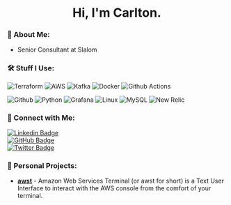 <h1 align="center">Hi, I'm Carlton.</h1>

### 📠 About Me:

- Senior Consultant at Slalom

### 🛠️ Stuff I Use:

![Terraform](https://img.shields.io/badge/-Terraform-233536?style=flat-square&logo=Terraform) ![AWS](https://img.shields.io/badge/-AWS-233536?style=flat-square&logo=Amazon) ![Kafka](https://img.shields.io/badge/-Apache%20Kafka-233536?style=flat-square&logo=Apache%20Kafka) ![Docker](https://img.shields.io/badge/-Docker-233536?style=flat-square&logo=Docker) ![Github Actions](https://img.shields.io/badge/-Github%20Actions-233536?style=flat-square&logo=Github%20Actions)

![Github](https://img.shields.io/badge/-Github-233536?style=flat-square&logo=github) ![Python](https://img.shields.io/badge/-Python-233536?style=flat-square&logo=python) ![Grafana](https://img.shields.io/badge/-Grafana-233536?style=flat-square&logo=Grafana) ![Linux](https://img.shields.io/badge/-Linux-233536?style=flat-square&logo=Linux) ![MySQL](https://img.shields.io/badge/-MySQL-233536?style=flat-square&logo=MySQL) ![New Relic](https://img.shields.io/badge/-New%20Relic-233536?style=flat-square&logo=New%20Relic)

### 📱 Connect with Me:

[![Linkedin Badge](https://img.shields.io/badge/-LinkedIn-blue?style=flat-square&logo=Linkedin&logoColor=white&link=https://www.linkedin.com/in/carltonbergeron/)](https://www.linkedin.com/in/carltonbergeron/)</br>
[![GitHub Badge](https://img.shields.io/github/followers/cbergeron1?label=Follow&style=social)](https://github.com/cbergeron1/?tab=follow)</br>
[![Twitter Badge](https://img.shields.io/badge/-Twitter-1ca0f1?style=flat-square&labelColor=1ca0f1&logo=twitter&logoColor=white&link=https://twitter.com/ThirdCarlton)](https://twitter.com/ThirdCarlton)</br>

### 🚧 Personal Projects: 

- **[awst](https://github.com/cbergeron1/awst)** - Amazon Web Services Terminal (or awst for short) is a Text User Interface to interact with the AWS console from the comfort of your terminal.
